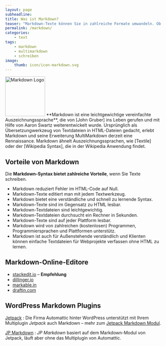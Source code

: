 ```yaml
---
layout: page
subheadline:
title: Was ist Markdown?
teaser: "Markdown-Texte können Sie in zahlreiche Formate umwandeln. Ob HTML, PDF oder Ebook: Die Markdown-Syntax ist die Brücke von einer reinen Textdatei zu zahlreichen verschiedenen Formaten. Markdown ist die Lösung, wenn Sie einen Text in verschiedenen Formaten veröffentlichen wollen. Die Formatierung übernimmt freie Software, die es auf allen Plattformen gibt.."
permalink: /markdown/
categories:
    - text
tags:
    - markdown
    - multimarkdown
    - schreiben
image:
    thumb: icon/icon-markdown.svg
---
```

<img class="right" src="{{ site.urlimg }}icon/icon-markdown.svg" alt="Markdown Logo" width="128" height="128">
**Markdown ist eine leichtgewichtige vereinfachte Auszeichnungssprache**, die von [John Gruber] ins Leben gerufen und mit Hilfe von Aaron Swartz weiterentwickelt wurde. Ursprünglich als Übersetzungwerkzeug von Textdateien in HTML-Dateien gedacht, erlebt Markdown und seine Erweiterung MultiMarkdown derzeit eine Rennaissance. Markdown ähnelt Auszeichnungssprachen, wie [Textile] oder der [Wikipedia Syntax], die in der Wikipedia Anwendung findet.



## Vorteile von Markdown

Die **Markdown-Syntax bietet zahlreiche Vorteile**, wenn Sie Texte schreiben.

- Markdown reduziert Fehler im HTML-Code auf Null.
- Markdown-Texte editiert man mit jedem Textwerkzeug.
- Markdown bietet eine verständliche und schnell zu lernende Syntax.
- Markdown-Texte sind im Gegensatz zu HTML lesbar.
- Markdown-Textdateien sind leichtgewichtig.
- Markdown-Textdateien durchsucht ein Rechner in Sekunden.
- Markdown-Texte sind auf jeder Plattform lesbar.
- Markdown wird von zahlreichen (kostenlosen) Programmen, Programmiersprachen und Plattformen unterstütz.
- Markdown ist auch für Außenstehende verständlich und Klienten können einfache Textdateien für Webprojekte verfassen ohne HTML zu lernen.



## Markdown-Online-Editore

- [stackedit.io][5] – **Empfehlung**
- [dillinger.io][4]
- [markable.in][6]
- [draftin.com][7]



## WordPress Markdown Plugins

[Jetpack][1]
:   Die Firma Automattic hinter WordPress unterstützt mit Ihrem Multiplugin *Jetpack* auch Markdown – mehr zum [Jetpack Markdown Modul][2].

[JP Markdown][2]
:   *JP Markdown* basiert auf dem Markdown-Modul von Jetpack, läuft aber ohne das Multiplugin von Automattic.
 


 [1]: http://jetpack.me/
 [2]: http://jetpack.me/support/markdown/
 [3]: https://wordpress.org/plugins/jetpack-markdown/
 [4]: http://dillinger.io/
 [5]: https://stackedit.io
 [6]: http://markable.in/
 [7]: https://draftin.com/

 [John Gruber]: http://daringfireball.net/projects/markdown/
 [Textile]: http://de.wikipedia.org/wiki/Textile
 [Wikipedia Syntax]: http://de.wikipedia.org/wiki/Wikitext
 [Markdown]: http://daringfireball.net/projects/markdown/  
 [MultiMarkdown]: http://fletcherpenney.net/multimarkdown/
 [Markdown Extra]: http://michelf.ca/projects/php-markdown/extra/
